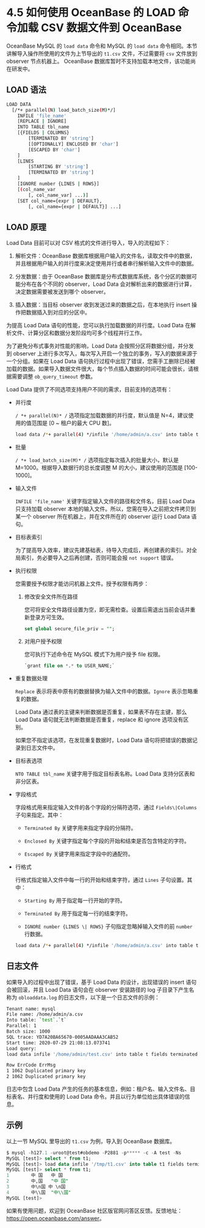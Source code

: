 # 4.5 如何使用 OceanBase 的 LOAD 命令加载 CSV 数据文件到 OceanBase

OceanBase MySQL 的 `load data` 命令和 MySQL 的 `load data` 命令相同。本节讲解导入操作所使用的文件为上节导出的 `t1.csv` 文件，不过需要将 `csv` 文件放到 observer 节点机器上。 OceanBase 数据库暂时不支持加载本地文件，该功能尚在研发中。

## LOAD 语法

```bash
LOAD DATA
  [/*+ parallel(N) load_batch_size(M)*/]
    INFILE 'file_name'
    [REPLACE | IGNORE]
    INTO TABLE tbl_name
    [{FIELDS | COLUMNS}
        [TERMINATED BY 'string']
        [[OPTIONALLY] ENCLOSED BY 'char']
        [ESCAPED BY 'char']
    ]
    [LINES
        [STARTING BY 'string']
        [TERMINATED BY 'string']
    ]
    [IGNORE number {LINES | ROWS}]
    [(col_name_var
        [, col_name_var] ...)]
    [SET col_name={expr | DEFAULT},
        [, col_name={expr | DEFAULT}] ...]
```

## LOAD 原理

Load Data 目前可以对 CSV 格式的文件进行导入，导入的流程如下：

1. 解析文件：OceanBase 数据库根据用户输入的文件名，读取文件中的数据，并且根据用户输入的并行度来决定使用并行或者串行解析输入文件中的数据。

2. 分发数据：由于 OceanBase 数据库是分布式数据库系统，各个分区的数据可能分布在各个不同的 observer，Load Data 会对解析出来的数据进行计算，决定数据需要被发送到哪个 observer。

3. 插入数据：当目标 observer 收到发送过来的数据之后，在本地执行 insert 操作把数据插入到对应的分区中。

为提高 Load Data 语句的性能，您可以执行加载数据的并行度。Load Data 在解析文件、计算分区和数据分发阶段均可多个线程并行工作。

为了避免分布式事务对性能的影响，Load Data 会按照分区将数据分组，并分发到 observer 上进行多次写入，每次写入开启一个独立的事务，写入的数据来源于一个分组。如果在 Load Data 语句执行过程中出现了错误，您需手工删除已经被加载的数据。如果导入数据文件很大，每个节点插入数据的时间可能会很长，请根据需要调整 `ob_query_timeout` 参数。

Load Data 提供了不同选项支持用户不同的需求，目前支持的选项有：

* 并行度
  
   `/ *+ parallel(N)* /` 选项指定加载数据的并行度，默认值是 N=4，建议使用的值范围是 [0 ~ 租户的最大 CPU 数]。

    ```bash
    load data /*+ parallel(4) */infile '/home/admin/a.csv' into table t
    ```

* 批量
  
  `/ *+ load_batch_size(M)* /` 选项指定每次插入的批量大小，默认是 M=1000。根据导入数据行的总长度调整 M 的大小，建议使用的范围是 [100-1000]。

* 输入文件
  
  `INFILE 'file_name'` 关键字指定输入文件的路径和文件名，目前 Load Data 只支持加载 observer 本地的输入文件。所以，您需在导入之前把文件拷贝到某一个 observer 所在机器上，并在文件所在的 observer 运行 Load Data 语句。

* 目标表索引
  
  为了提高导入效率，建议先建基础表，待导入完成后，再创建表的索引。对全局索引，务必要导入之后再创建，否则可能会报 `not support` 错误。

* 执行权限
  
  您需要授予权限才能访问机器上文件。授予权限有两步：

  1. 修改安全文件所在路径

     您可将安全文件路径设置为空，即无需检查。设置后需退出当前会话并重新登录方可生效。

     ```sql
     set global secure_file_priv = "";
     ```

  2. 对用户授予权限

     您可执行下述命令在 MySQL 模式下为用户授予 file 权限。

     ```sql
     `grant file on *.* to USER_NAME;`
     ```

* 重复数据处理
  
  `Replace` 表示将表中原有的数据替换为输入文件中的数据。`Ignore` 表示忽略重复的数据。
  
  Load Data 通过表的主键来判断数据是否重复，如果表不存在主键，那么 Load Data 语句就无法判断数据是否重复，replace 和 ignore 选项没有区别。
  
  如果您不指定该选项，在发现重复数据时，Load Data 语句将把错误的数据记录到日志文件中。

* 目标表选项
  
  `NTO TABLE tbl_name` 关键字用于指定目标表名称。Load Data 支持分区表和非分区表。

* 字段格式
  
  字段格式用来指定输入文件的各个字段的分隔符选项，通过 `Fields\|Columns` 子句来指定。其中：

  * `Terminated By` 关键字用来指定字段的分隔符。

  * `Enclosed By` 关键字指定每个字段的开始和结束是否包含特定的字符。

  * `Escaped By` 关键字用来指定字段中的通配符。

* 行格式
  
  行格式指定输入文件中每一行的开始和结束字符，通过 `Lines` 子句设置。其中：

  * `Starting By` 用于指定每一行开始的字符。

  * `Terminated By` 用于指定每一行的结束字符。

  * `IGNORE number {LINES \| ROWS}` 子句指定忽略掉输入文件的前 `number` 行数据。

  ```bash
  load data /*+ parallel(4) */infile '/home/admin/a.csv' into table t fields terminated by ',' lines terminated by '\n';
  ```

## 日志文件

如果导入的过程中出现了错误，基于 Load Data 的设计，出现错误的 insert 语句会被回滚，并且 Load Data 语句会在 observer 安装路径的 log 子目录下产生名称为 `obloaddata.log` 的日志文件，以下是一个日志文件的示例：

```bash
Tenant name: mysql
File name: /home/admin/a.csv
Into table: `test`.`t`
Parallel: 1
Batch size: 1000
SQL trace: YD7A20BA65670-0005AADAAA3CAB52
Start time: 2020-07-29 21:08:13.073741
Load query:
load data infile '/home/admin/test.csv' into table t fields terminated by ',' lines terminated by '\n'

Row ErrCode ErrMsg
1 1062 Duplicated primary key
2 1062 Duplicated primary key
```

日志中包含 Load Data 产生的任务的基本信息，例如：租户名、输入文件名、目标表名、并行度和使用的 Load Data 命令。并且以行为单位给出具体错误的信息。

## 示例

以上一节 MySQL 里导出的 `t1.csv` 为例，导入到 OceanBase 数据库。

```sql
$ mysql -h127.1 -uroot@test#obdemo -P2881 -p***** -c -A test -Ns
MySQL [test]> select * from t1;
MySQL [test]> load data infile '/tmp/t1.csv' into table t1 fields terminated by ',' enclosed by '"' lines terminated by '\n' ;
MySQL [test]> select * from t1;
1        中 国   中 国
2        中,国   "中 国"
3        中\n国 中 \n国
4        中\\国  "中\\国"
MySQL [test]>
```

如果有使用问题，欢迎到 OceanBase 社区版官网问答区反馈。反馈地址：<https://open.oceanbase.com/answer>。
